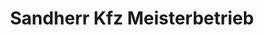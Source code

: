 ---
title: "Sandherr Kfz Meisterbetrieb"
url: /kirchentellinsfurt/sandherr-kfz-meisterbetrieb/
shop: Autowerkstatt
---